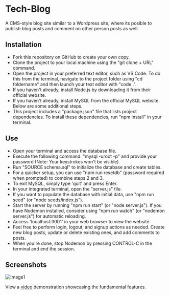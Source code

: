 # Tech-Blog
A CMS-style blog site similar to a Wordpress site, where its posible to publish blog posts and comment on other person posts as well.

## Installation 
* Fork this repository on GitHub to create your own copy. 
* Clone the project to your local machine using the "git clone + URL" command. 
* Open the project in your preferred text editor, such as VS Code. To do this from the terminal, navigate to the project folder using "cd foldername" and then launch your text editor with "code .". 
* If you haven't already, install Node.js by downloading it from their official website.
* If you haven't already, install MySQL from the official MySQL website. Below are some additional steps.
* This project includes a "package.json" file that lists project dependencies. To install these dependencies, run "npm install" in your terminal.

## Use 
* Open your terminal and access the database file.
* Execute the following command: "mysql -uroot -p" and provide your password (Note: Your keystrokes won't be visible).
* Run "SOURCE schema.sql" to initialize the database and create tables.
* For a quicker setup, you can use "npm run resetdb" (password required when prompted) to combine steps 2 and 3.
* To exit MySQL, simply type 'quit' and press Enter.
* In your integrated terminal, open the "server.js" file.
* If you want to populate the database with initial data, use "npm run seed" (or "node seeds/index.js").
* Start the server by running "npm run start" (or "node server.js"). If you have Nodemon installed, consider using "npm run watch" (or "nodemon server.js") for automatic reloading.
* Access 'localhost:3001' in your web browser to view the website.
* Feel free to perform login, logout, and signup actions as needed. Create new blog posts, update or delete existing ones, and add comments to posts.
* When you're done, stop Nodemon by pressing CONTROL-C in the terminal and end the session.

## Screenshots

![image1](./images/image1.gif)
<br>

View a [video](https://drive.google.com/file/d/1V60HhjbbtV-m8Kgqb4tXYd_UvTJACnWM/view) demonstration showcasing the fundamental features.
<br>

